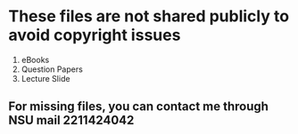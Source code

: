 # These files are not shared publicly to avoid copyright issues

01. eBooks
02. Question Papers
03. Lecture Slide

## For missing files, you can contact me through NSU mail 2211424042
